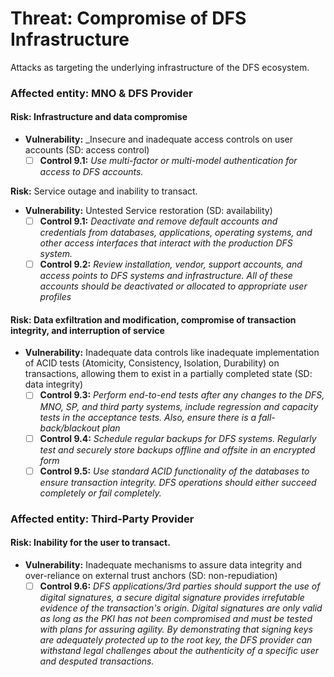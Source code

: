 # Threat: Compromise of DFS Infrastructure

Attacks as targeting the underlying infrastructure of the DFS ecosystem.

### Affected entity: MNO & DFS Provider

#### **Risk:** Infrastructure and data compromise

* **Vulnerability:** \_Insecure and inadequate access controls on user accounts (SD: access control)
  * [ ] **Control 9.1:** _Use multi-factor or multi-model authentication for access to DFS accounts._

**Risk:** Service outage and inability to transact.

* **Vulnerability:** Untested Service restoration (SD: availability)
  * [ ] **Control 9.1:** _Deactivate and remove default accounts and credentials from databases, applications, operating systems, and other access interfaces that interact with the production DFS system._
  * [ ] **Control 9.2:** _Review installation, vendor, support accounts, and access points to DFS systems and infrastructure. All of these accounts should be deactivated or allocated to appropriate user profiles_

#### **Risk:** Data exfiltration and modification, compromise of transaction integrity, and interruption of service

* **Vulnerability:** Inadequate data controls like inadequate implementation of ACID tests (Atomicity, Consistency, Isolation, Durability) on transactions, allowing them to exist in a partially completed state (SD: data integrity)
  * [ ] **Control 9.3:** _Perform end-to-end tests after any changes to the DFS, MNO, SP, and third party systems, include regression and capacity tests in the acceptance tests. Also, ensure there is a fall-back/blackout plan_
  * [ ] **Control 9.4:** _Schedule regular backups for DFS systems. Regularly test and securely store backups offline and offsite in an encrypted form_
  * [ ] **Control 9.5:** _Use standard ACID functionality of the databases to ensure transaction integrity. DFS operations should either succeed completely or fail completely._

### Affected entity: Third-Party Provider

#### **Risk:** Inability for the user to transact.

* **Vulnerability:** Inadequate mechanisms to assure data integrity and over-reliance on external trust anchors (SD: non-repudiation)
  * [ ] **Control 9.6:** _DFS applications/3rd parties should support the use of digital signatures, a secure digital signature provides irrefutable evidence of the transaction's origin. Digital signatures are only valid as long as the PKI has not been compromised and must be tested with plans for assuring agility. By demonstrating that signing keys are adequately protected up to the root key, the DFS provider can withstand legal challenges about the authenticity of a specific user and desputed transactions._
